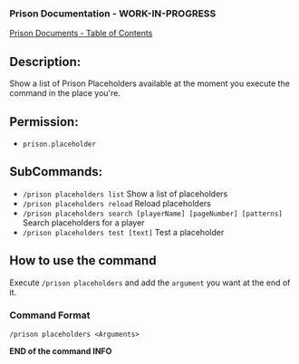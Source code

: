 ### Prison Documentation - **WORK-IN-PROGRESS**
[Prison Documents - Table of Contents](docs/prison_docs_000_toc.md)

## Description:

Show a list of Prison Placeholders available at the moment you execute the command in the place you're.

## Permission:

- `prison.placeholder`

## SubCommands:

- `/prison placeholders list` Show a list of placeholders
- `/prison placeholders reload` Reload placeholders
- `/prison placeholders search [playerName] [pageNumber] [patterns]` Search placeholders for a player
- `/prison placeholders test [text]` Test a placeholder

## How to use the command

Execute `/prison placeholders` and add the `argument` you want at the end of it.

### Command Format

`/prison placeholders <Arguments>`

**END of the command INFO**